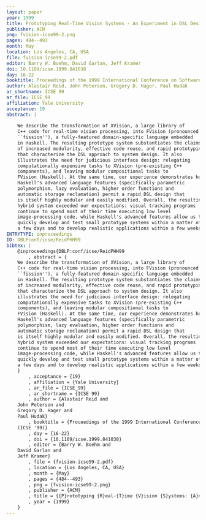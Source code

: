 ```yaml
---
layout: paper
year: 1999
title: Prototyping Real-Time Vision Systems - An Experiment in DSL Design
publisher: ACM
png: fvision-icse99-2.png
pages: 484--493
month: May
location: Los Angeles, CA, USA
file: fvision-icse99-2.pdf
editor: Barry W. Boehm, David Garlan, Jeff Kramer
doi: 10.1109/icse.1999.841038
day: 16-22
booktitle: Proceedings of the 1999 International Conference on Software Engineering (ICSE '99)
author: Alastair Reid, John Peterson, Gregory D. Hager, Paul Hudak
ar_shortname: ICSE 99
ar_file: ICSE_99
affiliation: Yale University
acceptance: 19
abstract: |
    
    We describe the transformation of XVision, a large library of
    C++ code for real-time vision processing, into FVision (pronounced
    ``fission''), a fully-featured domain-specific language embedded
    in Haskell. The resulting prototype system substantiates the claims
    of increased modularity, effective code reuse, and rapid prototyping
    that characterize the DSL approach to system design. It also
    illustrates the need for judicious interface design: relegating
    computationally expensive tasks to XVision (pre-existing C++
    components), and leaving modular compositional tasks to
    FVision (Haskell). At the same time, our experience demonstrates how
    Haskell's advanced language features (specifically parametric
    polymorphism, lazy evaluation, higher order functions and
    automatic storage reclamation) permit a rapid DSL design that
    is itself highly modular and easily modified. Overall, the resulting
    hybrid system exceeded our expectations: visual tracking programs
    continue to spend most of their time executing low level
    image-processing code, while Haskell's advanced features allow us to
    quickly develop and test small prototype systems within a matter of
    a few days and to develop realistic applications within a few weeks.
ENTRYTYPE: inproceedings
ID: DBLPconf/icse/ReidPHH99
bibtex: |
    @inproceedings{DBLP:conf/icse/ReidPHH99
        , abstract = {
    We describe the transformation of XVision, a large library of
    C++ code for real-time vision processing, into FVision (pronounced
    ``fission''), a fully-featured domain-specific language embedded
    in Haskell. The resulting prototype system substantiates the claims
    of increased modularity, effective code reuse, and rapid prototyping
    that characterize the DSL approach to system design. It also
    illustrates the need for judicious interface design: relegating
    computationally expensive tasks to XVision (pre-existing C++
    components), and leaving modular compositional tasks to
    FVision (Haskell). At the same time, our experience demonstrates how
    Haskell's advanced language features (specifically parametric
    polymorphism, lazy evaluation, higher order functions and
    automatic storage reclamation) permit a rapid DSL design that
    is itself highly modular and easily modified. Overall, the resulting
    hybrid system exceeded our expectations: visual tracking programs
    continue to spend most of their time executing low level
    image-processing code, while Haskell's advanced features allow us to
    quickly develop and test small prototype systems within a matter of
    a few days and to develop realistic applications within a few weeks.
    }
        , acceptance = {19}
        , affiliation = {Yale University}
        , ar_file = {ICSE_99}
        , ar_shortname = {ICSE 99}
        , author = {Alastair Reid and
    John Peterson and
    Gregory D. Hager and
    Paul Hudak}
        , booktitle = {Proceedings of the 1999 International Conference on Software Engineering
    (ICSE '99)}
        , day = {16-22}
        , doi = {10.1109/icse.1999.841038}
        , editor = {Barry W. Boehm and
    David Garlan and
    Jeff Kramer}
        , file = {fvision-icse99-2.pdf}
        , location = {Los Angeles, CA, USA}
        , month = {May}
        , pages = {484--493}
        , png = {fvision-icse99-2.png}
        , publisher = {ACM}
        , title = {{P}rototyping {R}eal-{T}ime {V}ision {S}ystems: {A}n {E}xperiment in {D}SL {D}esign}
        , year = {1999}
    }
---
```

